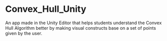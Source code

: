 # Convex_Hull_Unity
  An app made in the Unity Editor that helps students understand the Convex Hull Algorithm better by making visual  constructs base on a set of points given by the user.
